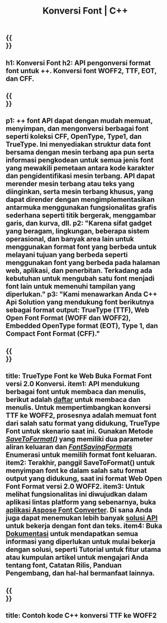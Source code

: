 ﻿---
translation: true
template: /_templates/conversion-cpp.md
title: Konversi Font | C++
url: /cpp/conversion/
description: Konversi font dengan pustaka pemrosesan C++ Font dan aplikasi web. Fungsionalitas konversi yang dapat bekerja dengan font TTF, WOFF, CFF, EOT, dan Tipe 1.
metakeywords: konversi font c++, solusi konversi font c++, font conerter cpp
family: font
platformtag: cpp
feature: conversion
---

{{<section banner>}}
---
h1: Konversi Font
h2: API pengonversi format font untuk ++. Konversi font WOFF2, TTF, EOT, dan CFF.
---

{{<section overview>}}
---
p1: ++ font API dapat dengan mudah memuat, menyimpan, dan mengonversi berbagai font seperti koleksi CFF, OpenType, Type1, dan TrueType. Ini menyediakan struktur data font bersama dengan mesin terbang apa pun serta informasi pengkodean untuk semua jenis font yang mewakili pemetaan antara kode karakter dan pengidentifikasi mesin terbang. API dapat merender mesin terbang atau teks yang diinginkan, serta mesin terbang khusus, yang dapat dirender dengan mengimplementasikan antarmuka menggunakan fungsionalitas grafis sederhana seperti titik bergerak, menggambar garis, dan kurva, dll.
p2: "Karena sifat gadget yang beragam, lingkungan, beberapa sistem operasional, dan banyak area lain untuk menggunakan format font yang berbeda untuk melayani tujuan yang berbeda seperti menggunakan font yang berbeda pada halaman web, aplikasi, dan penerbitan. Terkadang ada kebutuhan untuk mengubah satu font menjadi font lain untuk memenuhi tampilan yang diperlukan."
p3: "Kami menawarkan Anda С++ Api Solution yang mendukung font berikutnya sebagai format output: TrueType (TTF), Web Open Font Format (WOFF dan WOFF2), Embedded OpenType format (EOT), Type 1, dan Compact Font Format (CFF)."
---

{{<section feature1>}}
---
title: TrueType Font ke Web Buka Format Font versi 2.0 Konversi.
item1: API mendukung berbagai font untuk membaca dan menulis, berikut adalah [daftar](https://docs.aspose.com/font/cpp/convert/#formats-supported-for-reading-andor-writing) untuk membaca dan menulis. Untuk mempertimbangkan konversi TTF ke WOFF2, prosesnya adalah memuat font dari salah satu format yang didukung, TrueType Font untuk skenario saat ini. Gunakan Metode [*SaveToFormat()*](https://reference.aspose.com/font/cpp/class/aspose.font.font#a670ea97404fd72c2e51b0e8c543c8a45) yang memiliki dua parameter aliran keluaran dan [*FontSavingFormats*](https://reference.aspose.com/font/cpp/namespace/aspose.font#a93d0dcc7c00f5c7027d60e14a5433c74) Enumerasi untuk memilih format font keluaran.
item2: Terakhir, panggil SaveToFormat() untuk menyimpan font ke dalam salah satu format output yang didukung, saat ini format Web Open Font Format versi 2.0 WOFF2.
item3: Untuk melihat fungsionalitas ini diwujudkan dalam aplikasi lintas platform yang sebenarnya, buka [aplikasi Aspose Font Converter](https://products.aspose.app/font/conversion). Di sana Anda juga dapat menemukan lebih banyak [solusi API](https://products.aspose.app/font/applications) untuk bekerja dengan font dan teks.
item4: Buka [Dokumentasi](https://docs.aspose.com/font/net/) untuk mendapatkan semua informasi yang diperlukan untuk mulai bekerja dengan solusi, seperti Tutorial untuk fitur utama atau kumpulan artikel untuk mengajari Anda tentang font, Catatan Rilis, Panduan Pengembang, dan hal-hal bermanfaat lainnya.
---

{{<section codeexample>}}
---
title: Contoh kode C++ konversi TTF ke WOFF2
---



